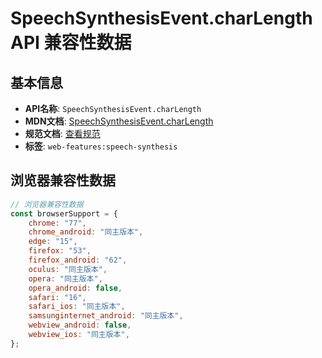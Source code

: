 # SpeechSynthesisEvent.charLength API 兼容性数据

## 基本信息

- **API名称**: `SpeechSynthesisEvent.charLength`
- **MDN文档**: [SpeechSynthesisEvent.charLength](https://developer.mozilla.org/docs/Web/API/SpeechSynthesisEvent/charLength)
- **规范文档**: [查看规范](https://webaudio.github.io/web-speech-api/#dom-speechsynthesisevent-charlength)
- **标签**: `web-features:speech-synthesis`

## 浏览器兼容性数据

```javascript
// 浏览器兼容性数据
const browserSupport = {
    chrome: "77",
    chrome_android: "同主版本",
    edge: "15",
    firefox: "53",
    firefox_android: "62",
    oculus: "同主版本",
    opera: "同主版本",
    opera_android: false,
    safari: "16",
    safari_ios: "同主版本",
    samsunginternet_android: "同主版本",
    webview_android: false,
    webview_ios: "同主版本",
};

```

